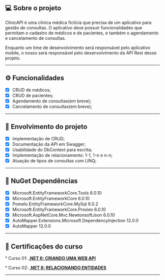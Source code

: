 ﻿## 💻 Sobre o projeto

ClinicAPI é uma clínica médica fictícia que precisa de um aplicativo para gestão de consultas. O aplicativo deve possuir funcionalidades que permitam o cadastro de médicos e de pacientes, e também o agendamento e cancelamento de consultas.

Enquanto um time de desenvolvimento será responsável pelo aplicativo mobile, o nosso será responsável pelo desenvolvimento da API Rest desse projeto.

---

## ⚙️ Funcionalidades

- [x] CRUD de médicos;
- [x] CRUD de pacientes;
- [x] Agendamento de consultas(em breve);
- [x] Cancelamento de consultas(em breve);

---

## :1st_place_medal: Envolvimento do projeto
- [x] Implementação de CRUD;
- [x] Documentação da API em Swagger;
- [x] Usabilidade do DbContext para escrita;
- [x] Implementação de relacionamento: 1-1, 1-n e n-n;
- [x] Atuação de tipos de consultas com LINQ;
--- 

## :hammer: NuGet Dependências 
- [x] Microsoft.EntityFrameworkCore.Tools 6.0.10
- [x] Microsoft.EntityFrameworkCore 6.0.10
- [x] Pomelo.EntityFrameworkCore.MySql 6.0.2
- [x] Microsoft.EntityFrameworkCore.Proxies 6.0.10
- [x] Microsoft.AspNetCore.Mvc.NewtonsoftJson 6.0.10
- [x] AutoMapper.Extensions.Microsoft.DependencyInjection 12.0.0
- [x] AutoMapper 12.0.0
  
---

## :bookmark: Certificações do curso
° Curso 01: **[.NET 6: CRIANDO UMA WEB API](https://cursos.alura.com.br/certificate/80fa2514-d085-4476-99b0-a8347c25173c)**

° Curso 02: **[.NET 6: RELACIONANDO ENTIDADES](https://cursos.alura.com.br/certificate/38572c61-6225-4d33-87b9-92919a647aa3)**

---